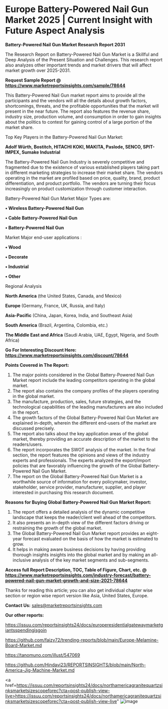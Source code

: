 # Europe Battery-Powered Nail Gun Market 2025 | Current Insight with Future Aspect Analysis

<strong>Battery-Powered Nail Gun Market Research Report 2031</strong>

The Research Report on Battery-Powered Nail Gun Market is a Skillful and Deep Analysis of the Present Situation and Challenges. This research report also analyzes other important trends and market drivers that will affect market growth over 2025-2031.

<strong>Request Sample Report @ <a href=https://www.marketreportsinsights.com/sample/78644>https://www.marketreportsinsights.com/sample/78644</a></strong>

This Battery-Powered Nail Gun market report aims to provide all the participants and the vendors will all the details about growth factors, shortcomings, threats, and the profitable opportunities that the market will present in the near future. The report also features the revenue share, industry size, production volume, and consumption in order to gain insights about the politics to contest for gaining control of a large portion of the market share.

Top Key Players in the Battery-Powered Nail Gun Market:

<strong>Adolf Würth, Bostitch, HITACHI KOKI, MAKITA, Paslode, SENCO, SPIT-IMPEX, Sumake Industrial</strong>

The Battery-Powered Nail Gun Industry is severely competitive and fragmented due to the existence of various established players taking part in different marketing strategies to increase their market share. The vendors operating in the market are profiled based on price, quality, brand, product differentiation, and product portfolio. The vendors are turning their focus increasingly on product customization through customer interaction.

Battery-Powered Nail Gun Market Major Types are:

<strong>• Wireless Battery-Powered Nail Gun

• Cable Battery-Powered Nail Gun

• Battery-Powered Nail Gun</strong>

Market Major end-user applications :

<strong>• Wood

• Decorate

• Industrial

• Other</strong>

Regional Analysis

</u><strong><b>North America</b></strong> (the United States, Canada, and Mexico)

<strong><b>Europe </b></strong>(Germany, France, UK, Russia, and Italy)

<strong><b>Asia-Pacific</b></strong> (China, Japan, Korea, India, and Southeast Asia)

<strong><b>South America</b></strong> (Brazil, Argentina, Colombia, etc.)

<strong><b>The Middle East and Africa</b></strong> (Saudi Arabia, UAE, Egypt, Nigeria, and South Africa)

<strong>Go For Interesting Discount Here: <a href=https://www.marketreportsinsights.com/discount/78644>https://www.marketreportsinsights.com/discount/78644</a></strong>

<strong>Points Covered in The Report:</strong>
<ol>
  <li>The major points considered in the Global Battery-Powered Nail Gun Market report include the leading competitors operating in the global market.</li>
  <li>The report also contains the company profiles of the players operating in the global market.</li>
  <li>The manufacture, production, sales, future strategies, and the technological capabilities of the leading manufacturers are also included in the report.</li>
  <li>The growth factors of the Global Battery-Powered Nail Gun Market are explained in-depth, wherein the different end-users of the market are discussed precisely.</li>
  <li>The report also talks about the key application areas of the global market, thereby providing an accurate description of the market to the readers/users.</li>
  <li>The report incorporates the SWOT analysis of the market. In the final section, the report features the opinions and views of the industry experts and professionals. The experts analyzed the export/import policies that are favorably influencing the growth of the Global Battery-Powered Nail Gun Market.</li>
  <li>The report on the Global Battery-Powered Nail Gun Market is a worthwhile source of information for every policymaker, investor, stakeholder, service provider, manufacturer, supplier, and player interested in purchasing this research document.</li>
</ol>
<strong>Reasons for Buying Global Battery-Powered Nail Gun Market Report:</strong>

<ol>
  <li>The report offers a detailed analysis of the dynamic competitive landscape that keeps the reader/client well ahead of the competitors.</li>
  <li>It also presents an in-depth view of the different factors driving or restraining the growth of the global market.</li>
  <li>The Global Battery-Powered Nail Gun Market report provides an eight-year forecast evaluated on the basis of how the market is estimated to grow.</li>
  <li>It helps in making aware business decisions by having providing thorough insights insights into the global market and by making an all-inclusive analysis of the key market segments and sub-segments.</li>
</ol>
<strong>Access full Report Description, TOC, Table of Figure, Chart, etc. @ <a href=https://www.marketreportsinsights.com/industry-forecast/battery-powered-nail-gun-market-growth-and-size-2021-78644>https://www.marketreportsinsights.com/industry-forecast/battery-powered-nail-gun-market-growth-and-size-2021-78644</a></strong>


Thanks for reading this article; you can also get individual chapter wise section or region wise report version like Asia, United States, Europe.

<strong>Contact Us:</strong>
sales@marketreportsinsights.com

<strong>Our other reports:</strong>

<a href=https://issuu.com/reportsinsights24/docs/europeresidentialgatewaymarketgiantsspendingisgoin>https://issuu.com/reportsinsights24/docs/europeresidentialgatewaymarketgiantsspendingisgoin</a>

<a href=https://github.com/faizy72/trending-reports/blob/main/Europe-Melamine-Board-Market.md>https://github.com/faizy72/trending-reports/blob/main/Europe-Melamine-Board-Market.md</a>

<a href=https://tanomuno.com/illust/547069>https://tanomuno.com/illust/547069</a>

<a href=https://github.com/Hindavi23/REPORTSINSIGHTS/blob/main/North-America-Jig-Machine-Market.md>https://github.com/Hindavi23/REPORTSINSIGHTS/blob/main/North-America-Jig-Machine-Market.md</a>

<a href=https://issuu.com/reportsinsights24/docs/northamericagranitequartzsinksmarketsizescopeforec?cta=post-publish-view-live>https://issuu.com/reportsinsights24/docs/northamericagranitequartzsinksmarketsizescopeforec?cta=post-publish-view-live</a>"
![image](https://github.com/user-attachments/assets/49825228-3eb6-43d2-8e70-41cca02d563c)
